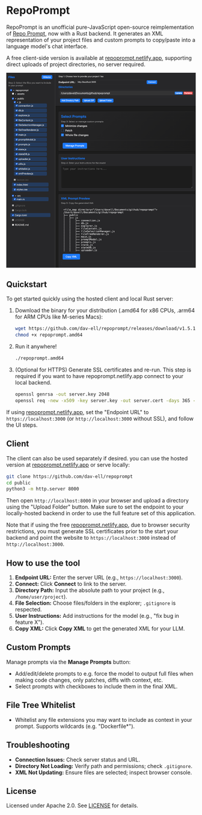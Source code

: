 # RepoPrompt

RepoPrompt is an unofficial pure-JavaScript open-source reimplementation of [Repo Prompt](https://repoprompt.com/), now with a Rust backend. It generates an XML representation of your project files and custom prompts to copy/paste into a language model's chat interface.

A free client-side version is available at [repoprompt.netlify.app](https://repoprompt.netlify.app/), supporting direct uploads of project directories, no server required.

![UI PNG](assets/ui.png)

## Quickstart

To get started quickly using the hosted client and local Rust server:

1. Download the binary for your distribution (.amd64 for x86 CPUs, .arm64 for ARM CPUs like M-series Macs):
   ```bash
   wget https://github.com/dav-ell/repoprompt/releases/download/v1.5.1/repoprompt.amd64
   chmod +x repoprompt.amd64
   ```

2. Run it anywhere!
   ```bash
   ./repoprompt.amd64
   ```

3. (Optional for HTTPS) Generate SSL certificates and re-run. This step is required if you want to have repoprompt.netlify.app connect to your local backend.
   ```bash
   openssl genrsa -out server.key 2048
   openssl req -new -x509 -key server.key -out server.cert -days 365 -sha256 -subj "/CN=localhost"
   ```

If using [repoprompt.netlify.app](https://repoprompt.netlify.app/), set the "Endpoint URL" to `https://localhost:3000` (or `http://localhost:3000` without SSL), and follow the UI steps.

## Client

The client can also be used separately if desired. you can use the hosted version at [repoprompt.netlify.app](https://repoprompt.netlify.app/) or serve locally:

```bash
git clone https://github.com/dav-ell/repoprompt
cd public
python3 -m http.server 8000
```

Then open `http://localhost:8000` in your browser and upload a directory using the "Upload Folder" button. Make sure to set the endpoint to your locally-hosted backend in order to use the full feature set of this application. 

Note that if using the free [repoprompt.netlify.app](https://repoprompt.netlify.app/), due to browser security restrictions, you must generate SSL certificates prior to the start your backend and point the website to `https://localhost:3000` instead of `http://localhost:3000`.

## How to use the tool

1. **Endpoint URL:** Enter the server URL (e.g., `https://localhost:3000`).
2. **Connect:** Click **Connect** to link to the server.
3. **Directory Path:** Input the absolute path to your project (e.g., `/home/user/project`).
4. **File Selection:** Choose files/folders in the explorer; `.gitignore` is respected.
5. **User Instructions:** Add instructions for the model (e.g., "fix bug in feature X").
6. **Copy XML:** Click **Copy XML** to get the generated XML for your LLM.

## Custom Prompts

Manage prompts via the **Manage Prompts** button:
- Add/edit/delete prompts to e.g. force the model to output full files when making code changes, only patches, diffs with context, etc.
- Select prompts with checkboxes to include them in the final XML.

## File Tree Whitelist

- Whitelist any file extensions you may want to include as context in your prompt. Supports wildcards (e.g. "Dockerfile*"). 

## Troubleshooting

- **Connection Issues:** Check server status and URL.
- **Directory Not Loading:** Verify path and permissions; check `.gitignore`.
- **XML Not Updating:** Ensure files are selected; inspect browser console.

## License

Licensed under Apache 2.0. See [LICENSE](LICENSE) for details.
